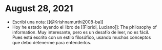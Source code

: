 # August 28, 2021

- Escribí una nota: [[@Krishnamurthi2008-ba]]
- Hoy he estado leyendo el libro de [[Floridi, Luciano]]: The philosophy of information. Muy interesante, pero es un desafío de leer, no es fácil. Pues está escrito con un estilo filosófico, usando muchos conceptos que debo detenerme para entenderlos.
